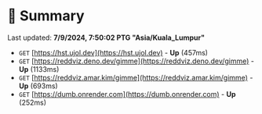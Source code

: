 # 📖 Summary
Last updated: **7/9/2024, 7:50:02 PTG "Asia/Kuala_Lumpur"**

- `GET` [https://hst.ujol.dev](https://hst.ujol.dev) - **Up** (457ms)
- `GET` [https://reddviz.deno.dev/gimme](https://reddviz.deno.dev/gimme) - **Up** (1133ms)
- `GET` [https://reddviz.amar.kim/gimme](https://reddviz.amar.kim/gimme) - **Up** (693ms)
- `GET` [https://dumb.onrender.com](https://dumb.onrender.com) - **Up** (252ms)

